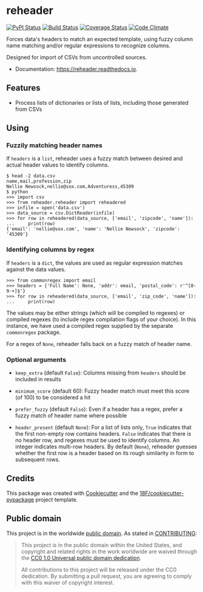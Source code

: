 # reheader

[![PyPI Status](https://img.shields.io/pypi/v/reheader.svg)](https://pypi.python.org/pypi/reheader)
[![Build Status](https://img.shields.io/travis/18F/reheader.svg?branch=master)](https://travis-ci.org/18F/reheader)
[![Coverage Status](https://coveralls.io/repos/github/18F/reheader.svg?branch=master)](https://coveralls.io/github/18f/reheader?branch=master)
[![Code Climate](https://codeclimate.com/github/18F/reheader.svg)](https://codeclimate.com/github/18F/reheader)

Forces data's headers to match an expected template, using fuzzy column
name matching and/or regular expressions to recognize columns.

Designed for import of CSVs from uncontrolled sources.

* Documentation: https://reheader.readthedocs.io.


## Features

* Process lists of dictionaries or lists of lists, including those
  generated from CSVs

## Using

### Fuzzily matching header names

If `headers` is a `list`, reheader uses a fuzzy match between desired and
actual header values to identify columns.

    $ head -2 data.csv
    name,mail,profession,zip
    Nellie Newsock,nellie@sox.com,Adventuress,45309
    $ python
    >>> import csv
    >>> from reheader.reheader import reheadered
    >>> infile = open('data.csv')
    >>> data_source = csv.DictReader(infile)
    >>> for row in reheadered(data_source, ['email', 'zipcode', 'name']):
    ...     print(row)
    {'email': 'nellie@sox.com', 'name': 'Nellie Newsock', 'zipcode': '45309'}


### Identifying columns by regex

If `headers` is a `dict`, the values are used as regular expression matches
against the data values.

    >>> from commonregex import email
    >>> headers = {'Full Name': None, 'addr': email, 'postal_code': r'^[0-9-+]$'}
    >>> for row in reheadered(data_source, ['email', 'zip_code', 'name']):
    ...     print(row)

The values may be either strings (which will be compiled to regexes) or
compiled regexes (to include regex compilation flags of your choice).
In this instance, we have used a compiled regex supplied by the
separate `commonregex` package.

For a regex of `None`, reheader falls back on a fuzzy match of header name.

### Optional arguments

* `keep_extra` (default `False`): Columns missing from `headers` should
  be included in results

* `minimum_score` (default 60): Fuzzy header match must meet this score
  (of 100) to be considered a hit

* `prefer_fuzzy` (default `False`): Even if a header has a regex, prefer
  a fuzzy match of header name where possible

* `header_present` (default `None`): For a list of lists only, `True`
  indicates that the first non-empty row contains headers.  `False`
  indicates that there is no header row, and regexes must be used to
  identify columns.  An integer indicates multi-row headers.
  By default (`None`), reheader guesses whether the first row is a
  header based on its rough similarity in form to subsequent rows.


## Credits

This package was created with [Cookiecutter](https://github.com/audreyr/cookiecutter)
and the [18F/cookiecutter-pypackage](https://github.com/audreyr/cookiecutter-pypackage)
project template.

## Public domain

This project is in the worldwide [public domain](LICENSE.md). As stated in [CONTRIBUTING](CONTRIBUTING.md):

> This project is in the public domain within the United States, and copyright and related rights in the work worldwide are waived through the [CC0 1.0 Universal public domain dedication](https://creativecommons.org/publicdomain/zero/1.0/).
>
> All contributions to this project will be released under the CC0 dedication. By submitting a pull request, you are agreeing to comply with this waiver of copyright interest.

